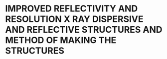 # IMPROVED REFLECTIVITY AND RESOLUTION X RAY DISPERSIVE AND REFLECTIVE STRUCTURES AND METHOD OF MAKING THE STRUCTURES